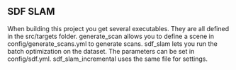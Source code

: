 ## SDF SLAM

When building this project you get several executables. They are all defined in the src/targets folder. generate_scan allows you to define a scene in config/generate_scans.yml to generate scans. sdf_slam lets you run the batch optimization on the dataset. The parameters can be set in config/sdf.yml. sdf_slam_incremental uses the same file for settings.